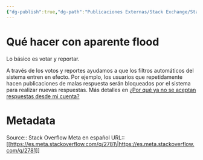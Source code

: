 ```yaml
---
{"dg-publish":true,"dg-path":"Publicaciones Externas/Stack Exchange/Stack Overflow en español/Stack Overflow en español Meta/es.meta.stackoverflow.com-2781.md","permalink":"/publicaciones-externas/stack-exchange/stack-overflow-en-espanol/stack-overflow-en-espanol-meta/es-meta-stackoverflow-com-2781/","title":"Qué hacer con aparente flood","hide":true,"noteIcon":"default","created":"2024-04-03T12:49:10.631-06:00","updated":"2024-04-05T16:44:02.197-06:00"}
---
```


# Qué hacer con aparente flood

Lo básico es votar y reportar.

A través de los votos y reportes  ayudamos a que los filtros automáticos del sistema entren en efecto. Por ejemplo, los usuarios que repetidamente hacen publicaciones de malas respuesta serán bloqueados por el sistema para realizar nuevas respuestas. Más detalles en [¿Por qué ya no se aceptan respuestas desde mi cuenta?][1]


  [1]: https://es.stackoverflow.com/help/answer-bans

# Metadata
Source:: Stack Overflow Meta en español
URL:: [[https://es.meta.stackoverflow.com/q/2781\|https://es.meta.stackoverflow.com/q/2781]]

